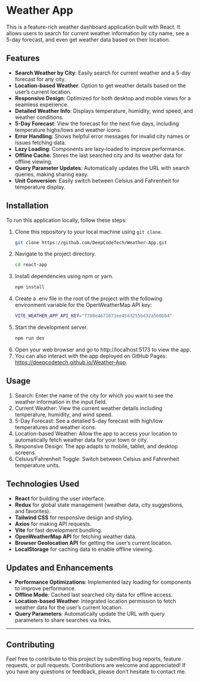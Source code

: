 # Weather App

This is a feature-rich weather dashboard application built with React. It allows users to search for current weather information by city name, see a 5-day forecast, and even get weather data based on their location.

## Features
- **Search Weather by City**: Easily search for current weather and a 5-day forecast for any city.
- **Location-based Weather**: Option to get weather details based on the user’s current location.
- **Responsive Design**: Optimized for both desktop and mobile views for a seamless experience.
- **Detailed Weather Info**: Displays temperature, humidity, wind speed, and weather conditions.
- **5-Day Forecast**: View the forecast for the next five days, including temperature highs/lows and weather icons.
- **Error Handling**: Shows helpful error messages for invalid city names or issues fetching data.
- **Lazy Loading**: Components are lazy-loaded to improve performance.
- **Offline Cache**: Stores the last searched city and its weather data for offline viewing.
- **Query Parameter Updates**: Automatically updates the URL with search queries, making sharing easy.
- **Unit Conversion**: Easily switch between Celsius and Fahrenheit for temperature display.

## Installation

To run this application locally, follow these steps:

1. Clone this repository to your local machine using `git clone`.
   ```bash
   git clone https://github.com/DeepCodeTech/Weather-App.git
2. Navigate to the project directory.
   ```bash
   cd react-app
3. Install dependencies using npm or yarn.
    ```bash
    npm install
4. Create a .env file in the root of the project with the following environment variable for the OpenWeatherMap API key:
    ```bash
    VITE_WEATHER_APP_API_KEY="f788e4671071ee45d3255bd32a5b0bb4"
5. Start the development server.
   ```bash
   npm run dev
6. Open your web browser and go to http://localhost:5173 to view the app.
7. You can also interact with the app deployed on GitHub Pages: https://deepcodetech.github.io/Weather-App. 

## Usage
  1.	Search: Enter the name of the city for which you want to see the weather information in the input field.
  2.	Current Weather: View the current weather details including temperature, humidity, and wind speed.
  3.	5-Day Forecast: See a detailed 5-day forecast with high/low temperatures and weather icons.
  5.	Location-based Weather: Allow the app to access your location to automatically fetch weather data for your town or city.
  6.	Responsive Design: The app adapts to mobile, tablet, and desktop screens.
  7.	Celsius/Fahrenheit Toggle: Switch between Celsius and Fahrenheit temperature units.

## Technologies Used
- **React** for building the user interface.
- **Redux** for global state management (weather data, city suggestions, and favorites).
- **Tailwind CSS** for responsive design and styling.
- **Axios** for making API requests.
- **Vite** for fast development bundling.
- **OpenWeatherMap API** for fetching weather data.
- **Browser Geolocation API** for getting the user’s current location.
- **LocalStorage** for caching data to enable offline viewing.

## Updates and Enhancements
- **Performance Optimizations**: Implemented lazy loading for components to improve performance.
- **Offline Mode**: Cached last searched city data for offline access.
- **Location-based Weather**: Integrated location permission to fetch weather data for the user’s current location.
- **Query Parameters**: Automatically update the URL with query parameters to share searches via links.
<hr/>

## Contributing
Feel free to contribute to this project by submitting bug reports, feature requests, or pull requests. Contributions are welcome and appreciated! If you have any questions or feedback, please don’t hesitate to contact me.
